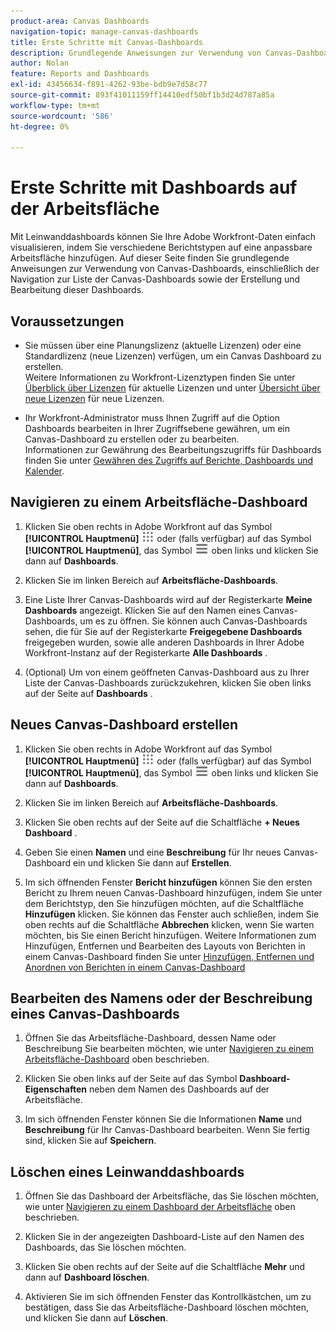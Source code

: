 ```yaml
---
product-area: Canvas Dashboards
navigation-topic: manage-canvas-dashboards
title: Erste Schritte mit Canvas-Dashboards
description: Grundlegende Anweisungen zur Verwendung von Canvas-Dashboards, einschließlich der Navigation zur Liste der Canvas-Dashboards sowie der Erstellung und Bearbeitung dieser Dashboards.
author: Nolan
feature: Reports and Dashboards
exl-id: 43456634-f891-4262-93be-bdb9e7d58c77
source-git-commit: 893f41011159ff14410edf50bf1b3d24d787a85a
workflow-type: tm+mt
source-wordcount: '586'
ht-degree: 0%

---
```


# Erste Schritte mit Dashboards auf der Arbeitsfläche

Mit Leinwanddashboards können Sie Ihre Adobe Workfront-Daten einfach visualisieren, indem Sie verschiedene Berichtstypen auf eine anpassbare Arbeitsfläche hinzufügen. Auf dieser Seite finden Sie grundlegende Anweisungen zur Verwendung von Canvas-Dashboards, einschließlich der Navigation zur Liste der Canvas-Dashboards sowie der Erstellung und Bearbeitung dieser Dashboards.

## Voraussetzungen

* Sie müssen über eine Planungslizenz (aktuelle Lizenzen) oder eine Standardlizenz (neue Lizenzen) verfügen, um ein Canvas Dashboard zu erstellen.\
  Weitere Informationen zu Workfront-Lizenztypen finden Sie unter [Überblick über Lizenzen](/help/quicksilver/administration-and-setup/add-users/access-levels-and-object-permissions/wf-licenses.md) für aktuelle Lizenzen und unter [Übersicht über neue Lizenzen](/help/quicksilver/administration-and-setup/add-users/how-access-levels-work/licenses-overview.md) für neue Lizenzen.

* Ihr Workfront-Administrator muss Ihnen Zugriff auf die Option Dashboards bearbeiten in Ihrer Zugriffsebene gewähren, um ein Canvas-Dashboard zu erstellen oder zu bearbeiten.\
  Informationen zur Gewährung des Bearbeitungszugriffs für Dashboards finden Sie unter [Gewähren des Zugriffs auf Berichte, Dashboards und Kalender](/help/quicksilver/administration-and-setup/add-users/configure-and-grant-access/grant-access-reports-dashboards-calendars.md).

## Navigieren zu einem Arbeitsfläche-Dashboard

1. Klicken Sie oben rechts in Adobe Workfront auf das Symbol **[!UICONTROL Hauptmenü]** ![Hauptmenü](/help/_includes/assets/main-menu-icon.png) oder (falls verfügbar) auf das Symbol **[!UICONTROL Hauptmenü]**, das Symbol ![Hauptmenü](/help/_includes/assets/main-menu-icon-left-nav.png) oben links und klicken Sie dann auf **Dashboards**.

1. Klicken Sie im linken Bereich auf **Arbeitsfläche-Dashboards**.

1. Eine Liste Ihrer Canvas-Dashboards wird auf der Registerkarte **Meine Dashboards** angezeigt. Klicken Sie auf den Namen eines Canvas-Dashboards, um es zu öffnen. Sie können auch Canvas-Dashboards sehen, die für Sie auf der Registerkarte **Freigegebene Dashboards** freigegeben wurden, sowie alle anderen Dashboards in Ihrer Adobe Workfront-Instanz auf der Registerkarte **Alle Dashboards** .

1. (Optional) Um von einem geöffneten Canvas-Dashboard aus zu Ihrer Liste der Canvas-Dashboards zurückzukehren, klicken Sie oben links auf der Seite auf **Dashboards** .

## Neues Canvas-Dashboard erstellen

1. Klicken Sie oben rechts in Adobe Workfront auf das Symbol **[!UICONTROL Hauptmenü]** ![Hauptmenü](/help/_includes/assets/main-menu-icon.png) oder (falls verfügbar) auf das Symbol **[!UICONTROL Hauptmenü]**, das Symbol ![Hauptmenü](/help/_includes/assets/main-menu-icon-left-nav.png) oben links und klicken Sie dann auf **Dashboards**.

1. Klicken Sie im linken Bereich auf **Arbeitsfläche-Dashboards**.

1. Klicken Sie oben rechts auf der Seite auf die Schaltfläche **+ Neues Dashboard** .

1. Geben Sie einen **Namen** und eine **Beschreibung** für Ihr neues Canvas-Dashboard ein und klicken Sie dann auf **Erstellen**.

1. Im sich öffnenden Fenster **Bericht hinzufügen** können Sie den ersten Bericht zu Ihrem neuen Canvas-Dashboard hinzufügen, indem Sie unter dem Berichtstyp, den Sie hinzufügen möchten, auf die Schaltfläche **Hinzufügen** klicken. Sie können das Fenster auch schließen, indem Sie oben rechts auf die Schaltfläche **Abbrechen** klicken, wenn Sie warten möchten, bis Sie einen Bericht hinzufügen. Weitere Informationen zum Hinzufügen, Entfernen und Bearbeiten des Layouts von Berichten in einem Canvas-Dashboard finden Sie unter [Hinzufügen, Entfernen und Anordnen von Berichten in einem Canvas-Dashboard](/help/quicksilver/reports-and-dashboards/canvas-dashboards/manage-canvas-dashboards/add-remove-arrange-reports.md)

## Bearbeiten des Namens oder der Beschreibung eines Canvas-Dashboards

1. Öffnen Sie das Arbeitsfläche-Dashboard, dessen Name oder Beschreibung Sie bearbeiten möchten, wie unter [Navigieren zu einem Arbeitsfläche-Dashboard](#navigate-to-a-canvas-dashboard) oben beschrieben.

1. Klicken Sie oben links auf der Seite auf das Symbol **Dashboard-Eigenschaften** neben dem Namen des Dashboards auf der Arbeitsfläche.

1. Im sich öffnenden Fenster können Sie die Informationen **Name** und **Beschreibung** für Ihr Canvas-Dashboard bearbeiten. Wenn Sie fertig sind, klicken Sie auf **Speichern**.

## Löschen eines Leinwanddashboards

1. Öffnen Sie das Dashboard der Arbeitsfläche, das Sie löschen möchten, wie unter [Navigieren zu einem Dashboard der Arbeitsfläche](#navigate-to-a-canvas-dashboard) oben beschrieben.

1. Klicken Sie in der angezeigten Dashboard-Liste auf den Namen des Dashboards, das Sie löschen möchten.

1. Klicken Sie oben rechts auf der Seite auf die Schaltfläche **Mehr** und dann auf **Dashboard löschen**.

1. Aktivieren Sie im sich öffnenden Fenster das Kontrollkästchen, um zu bestätigen, dass Sie das Arbeitsfläche-Dashboard löschen möchten, und klicken Sie dann auf **Löschen**.
